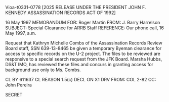 Vioa-t0331-0778 [2025 RELEASE UNDER THE PRESIDENT JOHN F. KENNEDY ASSASSINATION RECORDS ACT OF 1992]

16 May 1997
MEMORANDUM FOR: Roger Martin
FROM: J. Barry Harrelson
SUBJECT: Special Clearance for ARRB Staff
REFERENCE: Our phone call, 16 May 1997, a.m.

Request that Kathryn Michelle Combs of the Assassination Records Review Board staff, SSN 639-13-8465 be given a temporary Byeman clearance for access to specific records on the U-2 project. The files to be reviewed are responsive to a special search request from the JFK Board. Marsha Hubbs, DS&T IMO, has reviewed these files and concurs in granting access for background use only to Ms. Combs.

CL BY 611637
CL REASON 1.5(c)
DECL ON X1
DRV FROM: COL 2-82
CC: John Pereira

SECRET
